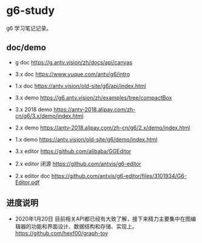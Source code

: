# g6-study

g6 学习笔记记录。

## doc/demo

- g doc <https://g.antv.vision/zh/docs/api/canvas>

- 3.x doc <https://www.yuque.com/antv/g6/intro>
- 1.x doc <https://antv.vision/old-site/g6/api/index.html>

- 3.x demo <https://g6.antv.vision/zh/examples/tree/compactBox>
- 3.x 2018 demo <https://antv-2018.alipay.com/zh-cn/g6/3.x/demo/index.html>
- 2.x demo <https://antv-2018.alipay.com/zh-cn/g6/2.x/demo/index.html>
- 1.x demo <https://antv.vision/old-site/g6/demo/index.html>

- 3.x editor <https://github.com/alibaba/GGEditor>
- 2.x editor 闭源 <https://github.com/antvis/g6-editor>
- 2.x editor doc <https://github.com/antvis/g6-editor/files/3101934/G6-Editor.pdf>

## 进度说明

- 2020年1月20日 目前相关API都已经有大致了解，接下来精力主要集中在图编辑器的功能和界面设计、数据结构和存储、实现上。 <https://github.com/hexf00/graph-toy>
